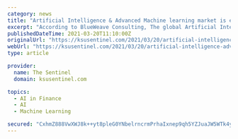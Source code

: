 ```yaml
---
category: news
title: "Artificial Intelligence & Advanced Machine learning market is expected to grow at a CAGR of 37.95% from 2020-2026"
excerpt: "According to BlueWeave Consulting, The global Artificial Intelligence market & Advanced Machine has reached USD 29.8 Billion in 2019 and projected to reach USD 281.24 Billion by 2026 and anticipated to grow with a CAGR of 37."
publishedDateTime: 2021-03-20T11:10:00Z
originalUrl: "https://ksusentinel.com/2021/03/20/artificial-intelligence-advanced-machine-learning-market-is-expected-to-grow-at-a-cagr-of-37-95-from-2020-2026/"
webUrl: "https://ksusentinel.com/2021/03/20/artificial-intelligence-advanced-machine-learning-market-is-expected-to-grow-at-a-cagr-of-37-95-from-2020-2026/"
type: article

provider:
  name: The Sentinel
  domain: ksusentinel.com

topics:
  - AI in Finance
  - AI
  - Machine Learning

secured: "CxhmZ888VwXWJ8k++yt8pleG0YNbelrncrmPrhaIxnep9qh5YZJuaJW5WTk4y5+HztZgXxTtkqvZQQjyXGsHCTAhFSwU4BTMf3Rj9xBsC1D/n3P990Rh3tWnlYicRNGRTm316vWHyYYo7U93+BdPe8J6sk2bCnlEJMWu7/D95aM1n2FwCCwMNOpUQGN3vW9AC7LfpMhtXbImIMxMvNUDY3c8XDBfwvUPoNgpIyld82zU5oY0g+Xj/ClLXnZ/fRpyeM3KkumeIHKD120wo+aEsnrKiL8Otvg8j68EiHFXPapRZ/kjcaYJ+IAC9BhLCXKC0A9NRamSojE7tfs3UJAcWGleLbs6XibLSV+0i7JO/Cc=;ZC7QKGX02ppzLllznZDMXw=="
---
```


